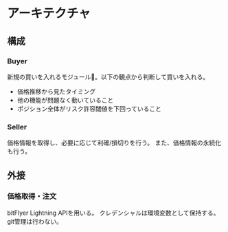 # アーキテクチャ

## 構成

### Buyer
新規の買いを入れるモジュール。以下の観点から判断して買いを入れる。
- 価格推移から見たタイミング
- 他の機能が問題なく動いていること
- ポジション全体がリスク許容閾値を下回っていること

### Seller
価格情報を取得し、必要に応じて利確/損切りを行う。
また、価格情報の永続化も行う。

## 外接

### 価格取得・注文
bitFlyer Lightning APIを用いる。
クレデンシャルは環境変数として保持する。git管理は行わない。

